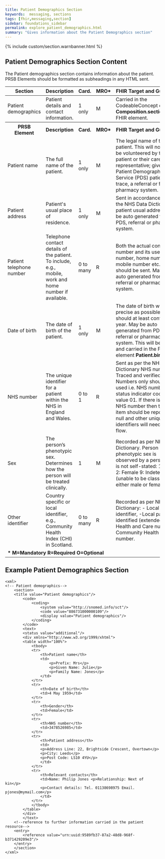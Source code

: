 ```yaml
---
title: Patient Demographics Section
keywords:  messaging, sections
tags: [fhir,messaging,section]
sidebar: foundations_sidebar
permalink: explore_patient_demographics.html
summary: "Gives information about the Patient Demographics section"
---
```

{% include custom/section.warnbanner.html %}


## Patient Demographics Section Content ##
The Patient demographics section contains information about the patient. PRSB Elements should be formatted as subheadings in any HTML sent.

<table style="width:100%;max-width: 100%;">
	<thead>
		<tr>
			<th width="15%">Section</th>
			<th width="35%">Description</th>
			<th width="5%">Card.</th>
			<th width="5%">MRO*</th>
			<th width="40%">FHIR Target and Guidance</th>
		</tr>
	</thead>
	<tbody>
		<tr>
			<td>Patient demographics</td>
			<td>Patient details and contact information.</td>
			<td>1 only</td>
			<td>M</td>
				<td>Carried in the CodeableConcept of <b>Composition.section.code</b> FHIR element.</td>
		</tr>
		<tr>
			<th>PRSB Element</th>
			<th>Description</th>
			<th>Card.</th>
			<th>MRO*</th>
			<th>FHIR Target and Guidance</th>		
		</tr>
		<tr>
			<td>Patient name</td>
			<td>The full name of the patient.</td>
			<td>1 only</td>
			<td>M</td>
			<td>The legal name of the patient. This will normally be volunteered by the patient or their carer or representative; given by a Patient Demographics Service (PDS) patient trace, a referral or from the pharmacy system.</td>
		</tr>
		<tr>
			<td>Patient address</td>
			<td>Patient's usual place of residence.</td>
			<td>1 only</td>
			<td>M</td>
			<td>Sent in accordance with the NHS Data Dictionary: patient usual address. May be auto generated from PDS, referral or pharmacy system.</td>
		</tr>
		<tr>
			<td>Patient telephone number</td>
			<td>Telephone contact details of the patient. To include, e.g., mobile, work and home number if available.</td>
			<td>0 to many</td>
			<td>R</td>
			<td>Both the actual contact number and its use (work number, home number, mobile number etc.) should be sent. May be auto generated from PDS, referral or pharmacy system.</td>
		</tr>
		<tr>
			<td>Date of birth</td>
			<td>The date of birth of the patient.</td>
			<td>1 only</td>
			<td>M</td>
			<td>The date of birth will be as precise as possible, but should at least contain a year. May be auto generated from PDS, referral or pharmacy system. This will be in text and carried in the FHIR element <b>Patient.birthDate</b>.</td>
		</tr>
		<tr>
			<td>NHS number</td>
			<td>The unique identifier for a patient within the NHS in England and Wales.</td>
			<td>0 to 1</td> 
			<td>R</td>
			<td>Sent as per the NHS Data Dictionary NHS number. Traced and verified NHS Numbers only should be used i.e. NHS number status indicator code: value 01. If there is no NHS number then this data item should be reported as null and other unique identifiers will need to flow.</td>
		</tr>
		<tr>
			<td>Sex</td>
			<td>The person’s phenotypic sex. Determines how the person will be treated clinically.</td>
			<td>1</td>
			<td>M</td>
			<td>Recorded as per NHS Data Dictionary. Person phenotypic sex is observed by a person, and is not self-stated: 1: Male 2: Female 9: Indeterminate (unable to be classified as either male or female).</td>
		</tr>
		<tr>
			<td>Other identifier</td>
			<td>Country specific or local identifier, e.g., Community Health Index (CHI) in Scotland.</td>
			<td>0 to many</td>
			<td>R</td>
			<td>Recorded as per NHS Data Dictionary: - Local patient identifier, -Local patient identified (extended), -Health and Care number, -Community Health Index number.</td>
		</tr>
		<tr>
		<td colspan="5"><b>* M=Mandatory R=Required O=Optional</b></td>
		</tr>
	</tbody>
</table>

## Example Patient Demographics Section ##

```
<xml>
<!-- Patient demographics-->
	<section>
	<title value="Patient demographics"/>
		<code>
			<coding>
				<system value="http://snomed.info/sct"/>
				<code value="886731000000109"/>
				<display value="Patient demographics"/>
			</coding>
		</code>
		<text>
		<status value="additional"/>
		<div xmlns="http://www.w3.org/1999/xhtml">
		<table width="100%">
			<tbody>
			<tr>
				<th>Patient name</th>
				<td>
					<p>Prefix: Mrs</p>
					<p>Given Name: Julie</p>
					<p>Family Name: Jones</p>
				</td>
			</tr>
			<tr>
				<th>Date of birth</th>
				<td>4 May 1959</td>
			</tr>
			<tr>
				<th>Gender</th>
				<td>Female</td>
			</tr>
			<tr>
				<th>NHS number</th>
				<td>3478526985</td>
			</tr>
			<tr>
				<th>Patient address</th>
				<td>
				<p>Address Line: 22, Brightside Crescent, Overtown</p>
				<p>City: Leeds</p>
				<p>Post Code: LS10 4YU</p>
				</td>
			</tr>
			<tr>
				<th>Relevant contacts</th>
				<td>Name: Philip Jones <p>Relationship: Next of kin</p>
				<p>Contact details: Tel. 01138698975 Email. pjones@mymail.com</p>
				</td>
			</tr>
			</tbody>
		</table>
		</div>
		</text>
	<!--reference to further information carried in the patient resource-->
	<entry>
		<reference value="urn:uuid:9589fb37-87a2-48d8-968f-b371429209e3"/>
	</entry>
	</section>
</xml>
```